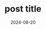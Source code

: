 ---
title: post title
draft: true
tags:
  - tag1
  - tag2
categories:
  - category1
  - category2
comments: true
date: 2024-08-20
---